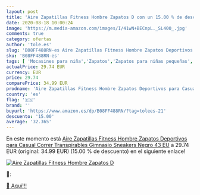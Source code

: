 ```yaml
---
layout: post
title: 'Aire Zapatillas Fitness Hombre Zapatos D con un 15.00 % de descuento'
date: 2020-08-18 10:00:24
image: 'https://m.media-amazon.com/images/I/41wN+BECnpL._SL400_.jpg'
comments: true
category: ofertas
author: 'tole.es'
slug: 'B08FF488RN-es Aire Zapatillas Fitness Hombre Zapatos Deportivos para...'
sku: 'B08FF488RN-es'
tags: [ 'Mocasines para niña','Zapatos','Zapatos para niñas pequeñas','Zapatos y complementos','zapatos', ]
actualPrice: 29.74 EUR
currency: EUR
price: 29.74
comparePrice: 34.99 EUR
prodname: 'Aire Zapatillas Fitness Hombre Zapatos Deportivos para Casual Correr Transpirables Gimnasio Sneakers Negro 43 EU'
country: 'es'
flag: '🇪🇸'
brand: ''
buyurl: 'https://www.amazon.es/dp/B08FF488RN/?tag=tolees-21'
descuento: '15.00'
average: '32.365'
---
```


En este momento está [Aire Zapatillas Fitness Hombre Zapatos Deportivos para Casual Correr Transpirables Gimnasio Sneakers Negro 43 EU](https://www.amazon.es/dp/B08FF488RN/?tag=tolees-21) a 29.74 EUR (original: 34.99 EUR) (15.00 %  de descuento) en el siguiente enlace!

[![Aire Zapatillas Fitness Hombre Zapatos D](https://m.media-amazon.com/images/I/41wN+BECnpL._SL400_.jpg)](https://www.amazon.es/dp/B08FF488RN/?tag=tolees-21)

🔎:


[🛒 Aquí!!!](https://www.amazon.es/dp/B08FF488RN/?tag=tolees-21)
